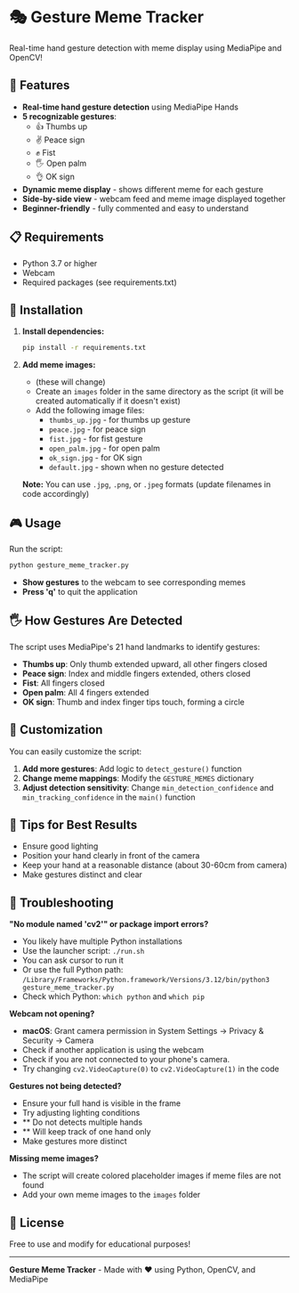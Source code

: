 # 🎭 Gesture Meme Tracker

Real-time hand gesture detection with meme display using MediaPipe and OpenCV!

## 🚀 Features

- **Real-time hand gesture detection** using MediaPipe Hands
- **5 recognizable gestures**:
  - 👍 Thumbs up
  - ✌️ Peace sign
  - ✊ Fist
  - 🖐️ Open palm
  - 👌 OK sign
- **Dynamic meme display** - shows different meme for each gesture
- **Side-by-side view** - webcam feed and meme image displayed together
- **Beginner-friendly** - fully commented and easy to understand

## 📋 Requirements

- Python 3.7 or higher
- Webcam
- Required packages (see requirements.txt)

## 🔧 Installation

1. **Install dependencies:**
   ```bash
   pip install -r requirements.txt
   ```

2. **Add meme images:**
      - (these will change) 
   - Create an `images` folder in the same directory as the script (it will be created automatically if it doesn't exist)
   - Add the following image files:
     - `thumbs_up.jpg` - for thumbs up gesture
     - `peace.jpg` - for peace sign
     - `fist.jpg` - for fist gesture
     - `open_palm.jpg` - for open palm
     - `ok_sign.jpg` - for OK sign
     - `default.jpg` - shown when no gesture detected

   **Note:** You can use `.jpg`, `.png`, or `.jpeg` formats (update filenames in code accordingly)

## 🎮 Usage

Run the script:
```bash
python gesture_meme_tracker.py
```

- **Show gestures** to the webcam to see corresponding memes
- **Press 'q'** to quit the application

## 🖐️ How Gestures Are Detected

The script uses MediaPipe's 21 hand landmarks to identify gestures:

- **Thumbs up**: Only thumb extended upward, all other fingers closed
- **Peace sign**: Index and middle fingers extended, others closed
- **Fist**: All fingers closed
- **Open palm**: All 4 fingers extended
- **OK sign**: Thumb and index finger tips touch, forming a circle

## 🎨 Customization

You can easily customize the script:

1. **Add more gestures**: Add logic to `detect_gesture()` function
2. **Change meme mappings**: Modify the `GESTURE_MEMES` dictionary
3. **Adjust detection sensitivity**: Change `min_detection_confidence` and `min_tracking_confidence` in the `main()` function

## 📝 Tips for Best Results

- Ensure good lighting
- Position your hand clearly in front of the camera
- Keep your hand at a reasonable distance (about 30-60cm from camera)
- Make gestures distinct and clear

## 🐛 Troubleshooting

**"No module named 'cv2'" or package import errors?**
- You likely have multiple Python installations
- Use the launcher script: `./run.sh`
- You can ask cursor to run it
- Or use the full Python path: `/Library/Frameworks/Python.framework/Versions/3.12/bin/python3 gesture_meme_tracker.py`
- Check which Python: `which python` and `which pip`

**Webcam not opening?**
- **macOS**: Grant camera permission in System Settings → Privacy & Security → Camera
- Check if another application is using the webcam
- Check if you are not connected to your phone's camera. 
- Try changing `cv2.VideoCapture(0)` to `cv2.VideoCapture(1)` in the code

**Gestures not being detected?**
- Ensure your full hand is visible in the frame
- Try adjusting lighting conditions
- ** Do not detects multiple hands
- ** Will keep track of one hand only
- Make gestures more distinct

**Missing meme images?**
- The script will create colored placeholder images if meme files are not found
- Add your own meme images to the `images` folder

## 📄 License

Free to use and modify for educational purposes!

---

**Gesture Meme Tracker** - Made with ❤️ using Python, OpenCV, and MediaPipe

